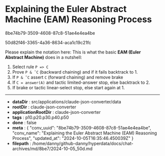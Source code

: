 # Explaining the Euler Abstract Machine (EAM) Reasoning Process

8be74b79-3509-4608-87c8-51ae4e4ea4be

50d82f46-3365-4a36-8634-aca1c19c21fc

Please explain the notation here:
This is what the basic **EAM (Euler Abstract Machine)** does in a nutshell:
1. Select rule `P => C`
2. Prove `P & ˜C` (backward chaining) and if it fails backtrack to 1.
3. If `P & ˜C` assert `C` (forward chaining) and remove brake
4. If `C = answer(A)` and tactic limited-answer stop, else backtrack to 2.
5. If brake or tactic linear-select stop, else start again at 1.

---

* **dataDir** : src/applications/claude-json-converter/data
* **rootDir** : claude-json-converter
* **applicationRootDir** : claude-json-converter
* **tags** : p10.p20.p30.p40.p50
* **done** : false
* **meta** : {
  "conv_uuid": "8be74b79-3509-4608-87c8-51ae4e4ea4be",
  "conv_name": "Explaining the Euler Abstract Machine (EAM) Reasoning Process",
  "updated_at": "2024-10-05T16:35:46.450039Z"
}
* **filepath** : /home/danny/github-danny/hyperdata/docs/chat-archives/md/8be7/2024-10-05_50d.md